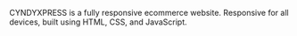 CYNDYXPRESS is a fully responsive ecommerce website. Responsive for all devices, built using HTML, CSS, and JavaScript.
